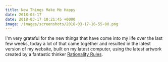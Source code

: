 ```yaml
---
title: New Things Make Me Happy
date: 2018-03-17
date: 2018-03-17 10:21:45 +0000
image: /images/screenshots/2018-03-17-16-55-00.png
---
```


I'm very grateful for the new things that have come into my life over the last few weeks, today a lot of that came together and resulted in the latest version of my website, built on my latest computer, using the latest artwork created by a fantastic thinker [Rationality Rules](https://www.patreon.com/rationalityrules/).
